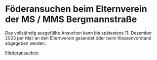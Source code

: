 # Föderansuchen beim Elternverein der MS / MMS Bergmannstraße

Das vollständig ausgefüllte Ansuchen kann bis spätestens 11. Dezember 2023 per Mail an den Elternverein gesendet oder beim Klassenvorstand abgegeben werden.

[Förderansuchen](Foerderansuchen.pdf)
